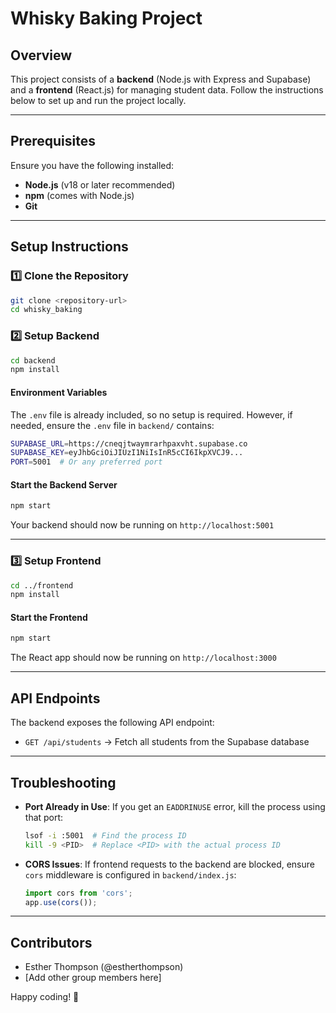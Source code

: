 # Whisky Baking Project

## Overview
This project consists of a **backend** (Node.js with Express and Supabase) and a **frontend** (React.js) for managing student data. Follow the instructions below to set up and run the project locally.

---

## Prerequisites
Ensure you have the following installed:
- **Node.js** (v18 or later recommended)
- **npm** (comes with Node.js)
- **Git**

---

## Setup Instructions

### 1️⃣ Clone the Repository
```sh
git clone <repository-url>
cd whisky_baking
```

### 2️⃣ Setup Backend
```sh
cd backend
npm install
```

#### Environment Variables
The `.env` file is already included, so no setup is required.
However, if needed, ensure the `.env` file in `backend/` contains:
```sh
SUPABASE_URL=https://cneqjtwaymrarhpaxvht.supabase.co
SUPABASE_KEY=eyJhbGciOiJIUzI1NiIsInR5cCI6IkpXVCJ9...
PORT=5001  # Or any preferred port
```

#### Start the Backend Server
```sh
npm start
```
Your backend should now be running on `http://localhost:5001`

---

### 3️⃣ Setup Frontend
```sh
cd ../frontend
npm install
```

#### Start the Frontend
```sh
npm start
```
The React app should now be running on `http://localhost:3000`

---

## API Endpoints
The backend exposes the following API endpoint:
- `GET /api/students` → Fetch all students from the Supabase database

---

## Troubleshooting
- **Port Already in Use**: If you get an `EADDRINUSE` error, kill the process using that port:
  ```sh
  lsof -i :5001  # Find the process ID
  kill -9 <PID>  # Replace <PID> with the actual process ID
  ```
- **CORS Issues**: If frontend requests to the backend are blocked, ensure `cors` middleware is configured in `backend/index.js`:
  ```js
  import cors from 'cors';
  app.use(cors());
  ```

---

## Contributors
- Esther Thompson (@estherthompson)
- [Add other group members here]

Happy coding! 🎉

